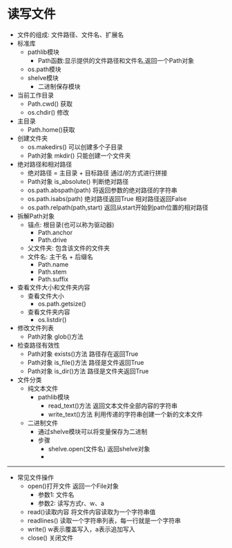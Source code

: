 # 读写文件
- 文件的组成: 文件路径、文件名、扩展名
- 标准库
    - pathlib模块
        - Path函数:显示提供的文件路径和文件名,返回一个Path对象
    - os.path模块
    - shelve模块
        - 二进制保存模块
- 当前工作目录
    - Path.cwd() 获取
    - os.chdir() 修改
- 主目录
    - Path.home()获取
- 创建文件夹
    - os.makedirs()  可以创建多个子目录
    - Path对象 mkdir() 只能创建一个文件夹
- 绝对路径和相对路径
    - 绝对路径 = 主目录 + 目标路径 通过/的方式进行拼接
    - Path对象 is_absolute() 判断绝对路径
    - os.path.abspath(path) 将返回参数的绝对路径的字符串
    - os.path.isabs(path) 绝对路径返回True 相对路径返回False
    - os.path.relpath(path,start) 返回从start开始到path位置的相对路径
- 拆解Path对象
    - 锚点: 根目录(也可以称为驱动器) 
        - Path.anchor 
        - Path.drive
    - 父文件夹: 包含该文件的文件夹
    - 文件名: 主干名 + 后缀名
        - Path.name
        - Path.stem
        - Path.suffix
- 查看文件大小和文件夹内容
    - 查看文件大小
        - os.path.getsize()
    - 查看文件夹内容
        - os.listdir()
- 修改文件列表
    - Path对象 glob()方法
- 检查路径有效性
    - Path对象 exists()方法 路径存在返回True
    - Path对象 is_file()方法 路径是文件返回True
    - Path对象 is_dir()方法 路径是文件夹返回True
- 文件分类
    - 纯文本文件
        - pathlib模块 
            - read_text()方法 返回文本文件全部内容的字符串
            - write_text()方法 利用传递的字符串创建一个新的文本文件
    - 二进制文件
        - 通过shelve模块可以将变量保存为二进制
        - 步骤
            - shelve.open(文件名) 返回shelve对象
            - 
------
- 常见文件操作
    - open()打开文件 返回一个File对象
        - 参数1: 文件名
        - 参数2: 读写方式r、w、a
    - read()读取内容 将文件内容读取为一个字符串值
    - readlines() 读取一个字符串列表，每一行就是一个字符串
    - write() w表示覆盖写入，a表示追加写入
    - close() 关闭文件